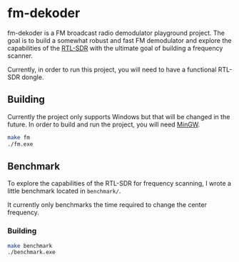 # fm-dekoder

fm-dekoder is a FM broadcast radio demodulator playground project. The goal is to build a somewhat robust and fast FM demodulator and explore the capabilities of the [RTL-SDR](https://www.rtl-sdr.com/) with the ultimate goal of building a frequency scanner.

Currently, in order to run this project, you will need to have a functional RTL-SDR dongle.

## Building

Currently the project only supports Windows but that will be changed in the future. In order to build and run the project, you will need [MinGW](http://mingw-w64.org/doku.php).

```bash
make fm
./fm.exe
```

## Benchmark

To explore the capabilities of the RTL-SDR for frequency scanning, I wrote a little benchmark located in `benchmark/`.

It currently only benchmarks the time required to change the center frequency.

### Building

```bash
make benchmark
./benchmark.exe
```